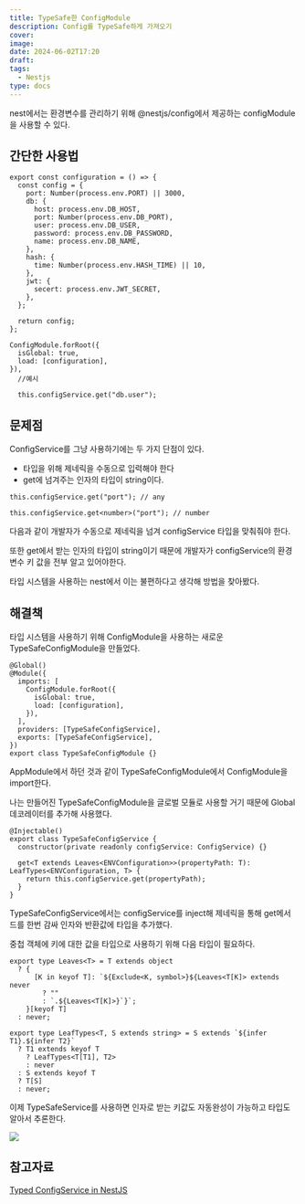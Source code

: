 ```yaml
---
title: TypeSafe한 ConfigModule
description: Config를 TypeSafe하게 가져오기
cover: 
image: 
date: 2024-06-02T17:20
draft: 
tags:
  - Nestjs
type: docs
---
```


nest에서는 환경변수를 관리하기 위해 @nestjs/config에서 제공하는 configModule을 사용할 수 있다.

## 간단한 사용법

```tsx
export const configuration = () => {
  const config = {
    port: Number(process.env.PORT) || 3000,
    db: {
      host: process.env.DB_HOST,
      port: Number(process.env.DB_PORT),
      user: process.env.DB_USER,
      password: process.env.DB_PASSWORD,
      name: process.env.DB_NAME,
    },
    hash: {
      time: Number(process.env.HASH_TIME) || 10,
    },
    jwt: {
      secert: process.env.JWT_SECRET,
    },
  };

  return config;
};

ConfigModule.forRoot({
  isGlobal: true,
  load: [configuration],
}),
  //예시

  this.configService.get("db.user");
```

## 문제점

ConfigService를 그냥 사용하기에는 두 가지 단점이 있다.

- 타입을 위해 제네릭을 수동으로 입력해야 한다
- get에 넘겨주는 인자의 타입이 string이다.

```tsx
this.configService.get("port"); // any

this.configService.get<number>("port"); // number
```

다음과 같이 개발자가 수동으로 제네릭을 넘겨 configService 타입을 맞춰줘야 한다.

또한 get에서 받는 인자의 타입이 string이기 때문에 개발자가 configService의 환경변수 키 값을 전부 알고 있어야한다.

타입 시스템을 사용하는 nest에서 이는 불편하다고 생각해 방법을 찾아봤다.

## 해결책

타입 시스템을 사용하기 위해 ConfigModule을 사용하는 새로운 TypeSafeConfigModule을 만들었다.

```tsx
@Global()
@Module({
  imports: [
    ConfigModule.forRoot({
      isGlobal: true,
      load: [configuration],
    }),
  ],
  providers: [TypeSafeConfigService],
  exports: [TypeSafeConfigService],
})
export class TypeSafeConfigModule {}
```

AppModule에서 하던 것과 같이 TypeSafeConfigModule에서 ConfigModule을 import한다.

나는 만들어진 TypeSafeConfigModule을 글로벌 모듈로 사용할 거기 때문에 Global 데코레이터를 추가해 사용했다.

```tsx
@Injectable()
export class TypeSafeConfigService {
  constructor(private readonly configService: ConfigService) {}

  get<T extends Leaves<ENVConfiguration>>(propertyPath: T): LeafTypes<ENVConfiguration, T> {
    return this.configService.get(propertyPath);
  }
}
```

TypeSafeConfigService에서는 configService를 inject해 제네릭을 통해 get메서드를 한번 감싸 인자와 반환값에 타입을 추가했다.

중첩 객체에 키에 대한 값을 타입으로 사용하기 위해 다음 타입이 필요하다.

```tsx
export type Leaves<T> = T extends object
  ? {
      [K in keyof T]: `${Exclude<K, symbol>}${Leaves<T[K]> extends never
        ? ""
        : `.${Leaves<T[K]>}`}`;
    }[keyof T]
  : never;

export type LeafTypes<T, S extends string> = S extends `${infer T1}.${infer T2}`
  ? T1 extends keyof T
    ? LeafTypes<T[T1], T2>
    : never
  : S extends keyof T
  ? T[S]
  : never;
```

이제 TypeSafeService를 사용하면 인자로 받는 키값도 자동완성이 가능하고 타입도 알아서 추론한다.

![](https://i.imgur.com/bUPGVN9.gif)

## 참고자료

[Typed ConfigService in NestJS](https://dev.to/hantaihe/typed-configservice-in-nestjs-1nml)
